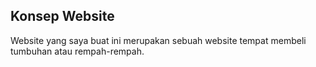 ## Konsep Website
Website yang saya buat ini merupakan sebuah website tempat membeli tumbuhan atau rempah-rempah.
